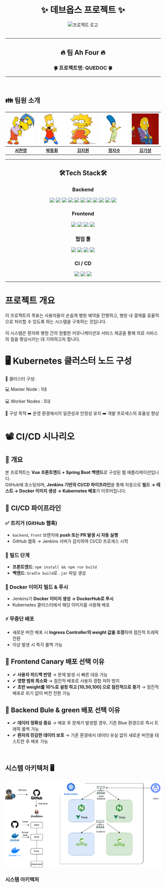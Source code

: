 <h1 align="center">✨ 데브옵스 프로젝트 ✨</h1>

<div align="center">
  <img src="https://github.com/beyond-sw-camp/be12-2nd-ah_four-quedoc/raw/main/src/assets/logo/icon.png" alt="프로젝트 로고" width="120" style="margin-bottom: 20px;">
</div>

---

<h2 align="center">🔥 팀 Ah Four 🔥</h2>

<h3 align="center">🍀 프로젝트명: <strong>QUEDOC</strong> 🍀</h3>

---

<br>

## 👪 팀원 소개

<div align="center">

|   <img src="https://github.com/beyond-sw-camp/be12-2nd-ah_four-quedoc/raw/main/src/assets/profile/chan.webp" width="100" height="100"/>   |   <img src="https://github.com/beyond-sw-camp/be12-2nd-ah_four-quedoc/raw/main/src/assets/profile/bart.gif" width="100" height="100"/>   | <img src="https://github.com/beyond-sw-camp/be12-2nd-ah_four-quedoc/raw/main/src/assets/profile/risa.png" width="100" height="100"/>  |  <img src="https://github.com/beyond-sw-camp/be12-2nd-ah_four-quedoc/raw/main/src/assets/profile/merge.png" width="100" height="100"/>  |    <img src="https://github.com/beyond-sw-camp/be12-2nd-ah_four-quedoc/raw/main/src/assets/profile/ki.png" width="100" height="100"/>    | 
| :--------------------------------------------------------: | :--------------------------------------------------------: | :--------------------------------------------------------: | :------------------------------------------------------: | :----------------------------------------------------------: | 
|  [**서찬영**](https://github.com/chan0o0seo) |  [**박동휘**](https://github.com/parkdonghwi-git) |  [**김지원**](https://github.com/J0a0J) |  [**정지수**](https://github.com/s00ya) |  [**김기성**](https://github.com/saway126) | 

</div>

---

<h2 align="center">🛠️Tech Stack🛠️</h2>

<h3 align="center">Backend</h3>

<div align="center">
  <img src="https://img.shields.io/badge/Java-007396?style=for-the-badge&logo=openjdk&logoColor=white"/>
  <img src="https://img.shields.io/badge/Spring%20Boot-6DB33F?style=for-the-badge&logo=springboot&logoColor=white"/>
  <img src="https://img.shields.io/badge/Spring%20Security-6DB33F?style=for-the-badge&logo=springsecurity&logoColor=white"/>
  <img src="https://img.shields.io/badge/JPA-6DB33F?style=for-the-badge&logo=spring&logoColor=white"/>
  <img src="https://img.shields.io/badge/MySQL-4479A1?style=for-the-badge&logo=mysql&logoColor=white"/>
  <img src="https://img.shields.io/badge/Postman-FF6C37?style=for-the-badge&logo=postman&logoColor=white"/>
  <img src="https://img.shields.io/badge/Swagger-85EA2D?style=for-the-badge&logo=swagger&logoColor=white"/>
  <img src="https://img.shields.io/badge/Gradle-02303A?style=for-the-badge&logo=gradle&logoColor=white"/>
  <img src="https://img.shields.io/badge/AWS EC2-232F3E?style=for-the-badge&logo=amazonec2&logoColor=white"/>
  <img src="https://img.shields.io/badge/JWT-000000?style=for-the-badge&logo=jsonwebtokens&logoColor=white"/>
  <img src="https://img.shields.io/badge/Lombok-CA4245?style=for-the-badge&logo=lombok&logoColor=white"/>
</div>


<h3 align="center">Frontend</h3>
<div align="center">
  <img src="https://img.shields.io/badge/HTML-E34F26?style=for-the-badge&logo=html5&logoColor=white"/>
  <img src="https://img.shields.io/badge/CSS-1572B6?style=for-the-badge&logo=css3&logoColor=white"/>
  <img src="https://img.shields.io/badge/Vue.js-4FC08D?style=for-the-badge&logo=vuedotjs&logoColor=white"/>
  <img src="https://img.shields.io/badge/Pinia-FFD859?style=for-the-badge&logo=pinia&logoColor=white"/>
</div>


<h3 align="center">협업 툴</h3>
<div align="center">
  <img src="https://img.shields.io/badge/GitHub-181717?style=for-the-badge&logo=github&logoColor=white"/>
  <img src="https://img.shields.io/badge/IntelliJ%20IDEA-000000?style=for-the-badge&logo=intellijidea&logoColor=white"/>
  <img src="https://img.shields.io/badge/VS%20Code-007ACC?style=for-the-badge&logo=visualstudiocode&logoColor=white"/>
  <img src="https://img.shields.io/badge/Google%20Docs-4285F4?style=for-the-badge&logo=googledocs&logoColor=white"/>
</div>

<h3 align="center">CI / CD</h3>
<div align="center">
  <img src="https://img.shields.io/badge/Jenkins-D24939?style=for-the-badge&logo=jenkins&logoColor=white"/>
<img src="https://img.shields.io/badge/Docker-2496ED?style=for-the-badge&logo=docker&logoColor=white"/>
<img src="https://img.shields.io/badge/Kubernetes-326CE5?style=for-the-badge&logo=kubernetes&logoColor=white"/>
</div>

---

<h1>프로젝트 개요</h1>
<p>이 프로젝트의 목표는 사용자들이 손쉽게 병원 예약을 진행하고, 병원 내 결제를 효율적으로 처리할 수 있도록 하는 시스템을 구축하는 것입니다.<br><br> 
  이 시스템은 환자와 병원 간의 원활한 커뮤니케이션과 서비스 제공을 통해 의료 서비스의 질을 향상시키는 데 기여하고자 합니다.</p>

<h1>🖥️ Kubernetes 클러스터 노드 구성</h1>
🚀 클러스터 구성:

💻 Master Node : 1대

💻 Worker Nodes : 5대

🔹 구성 목적
➡️ 운영 환경에서의 일관성과 안정성 유지
➡️ 개발 프로세스의 효율성 향상

<h1>📽️ CI/CD 시나리오</h1>

<h2>📝 개요</h2>
<p>본 프로젝트는 <strong>Vue 프론트엔드 + Spring Boot 백엔드</strong>로 구성된 웹 애플리케이션입니다.<br>
GitHub에 호스팅되며, <strong>Jenkins 기반의 CI/CD 파이프라인</strong>을 통해 
자동으로 <strong>빌드 → 테스트 → Docker 이미지 생성 → Kubernetes 배포</strong>가 이루어집니다.</p>

<h2>🚀 CI/CD 파이프라인</h2>

<h3>✅ 트리거 (GitHub 웹훅)</h3>
<ul>
  <li><code>backend</code>, <code>front</code> 브랜치에 <strong>push 또는 PR 발생 시 자동 실행</strong></li>
  <li>GitHub 웹훅 → Jenkins 서버가 감지하여 CI/CD 프로세스 시작</li>
</ul>

<h3>🔧 빌드 단계</h3>
<ul>
  <li><strong>프론트엔드</strong>: <code>npm install && npm run build</code></li>
  <li><strong>백엔드</strong>: <code>Gradle build</code>로 <code>.jar</code> 파일 생성</li>
</ul>

<h3>🐳 Docker 이미지 빌드 & 푸시</h3>
<ul>
  <li>Jenkins가 <strong>Docker 이미지 생성 → DockerHub로 푸시</strong></li>
  <li>Kubernetes 클러스터에서 해당 이미지를 사용해 배포</li>
</ul>

<h3>⚡ 무중단 배포</h3>
<ul>
  <li>새로운 버전 배포 시 <strong>Ingress Controller의 weight 값을 조정</strong>하여 점진적 트래픽 전환</li>
  <li>이상 발생 시 즉각 롤백 가능</li>
</ul>

<h2>🎯 Frontend Canary 배포 선택 이유</h2>
<ul>
  <li>✔ <strong>사용자 피드백 반영</strong> → 문제 발생 시 빠른 대응 가능</li>
  <li>✔ <strong>영향 범위 최소화</strong> → 점진적 배포로 사용자 경험 저하 방지</li>
  <li>✔ <strong>초반 weight를 10%로 설정 하고 [10,50,100] 으로 점진적으로 증가</strong> → 점진적 배포로 위기 없이 버전 전환 가능</li>
</ul>


<h2>🎯 Backend Bule & green 배포 선택 이유</h2>
<ul>
  <li>✔ <strong>데이터 정확성 중요</strong> → 배포 후 문제가 발생할 경우, 기존 Blue 환경으로 즉시 트래픽 롤백 가능</li>
  <li>✔ <strong>환자의 민감한 데이터 보호</strong> → 기존 환경에서 데이터 유실 없이 새로운 버전을 테스트한 후 배포 가능</li>
</ul>


<br>
<h2>시스템 아키텍처 🖥️</h2>
<h3>
  <a href="https://github.com/beyond-sw-camp/be12-4rd-ah_four-quedoc/wiki/1.-%EC%8B%9C%EC%8A%A4%ED%85%9C-%EC%95%84%ED%82%A4%ED%85%8D%EC%B2%98" target="_blank">
  </a>
</h3>

<img src="./asset/시스템%20아키텍처.drawio.png" width="800"/>
<h3>시스템 아키텍처</a></h3>




